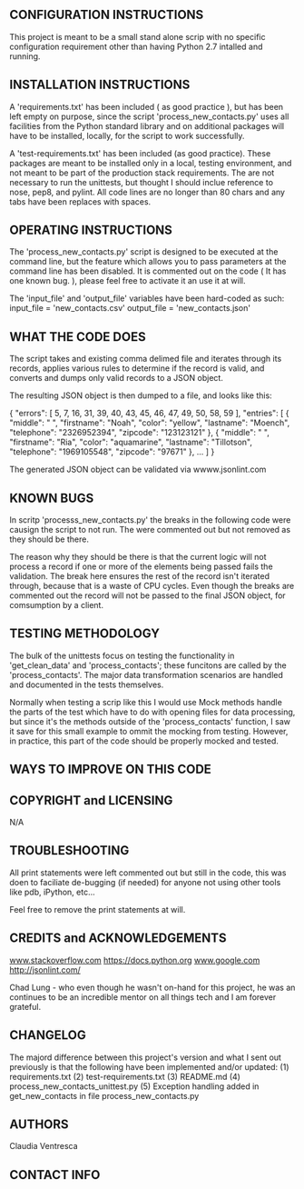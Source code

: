 CONFIGURATION INSTRUCTIONS
--------------------------
This project is meant to be a small stand alone scrip with no specific
configuration requirement other than having Python 2.7 intalled and running.


INSTALLATION INSTRUCTIONS
-------------------------
A 'requirements.txt' has been included ( as good practice ), but has been left
empty on purpose, since the script 'process_new_contacts.py' uses all facilities
from the Python standard library and on additional packages will have to be
installed, locally, for the script to work successfully.


A 'test-requirements.txt' has been included (as good practice).  These packages
are meant to be installed only in a local, testing environment, and not meant to
be part of the production stack requirements.  The are not necessary to run the
unittests, but thought I should inclue reference to nose, pep8, and pylint. All
code lines are no longer than 80 chars and any tabs have been replaces with
spaces.

OPERATING INSTRUCTIONS
----------------------
The 'process_new_contacts.py' script is designed to be executed at the command
line, but the feature which allows you to pass parameters at the command line
has been disabled.  It is commented out on the code ( It has one known bug. ),
please feel free to activate it an use it at will.

The 'input_file' and 'output_file' variables have been hard-coded as such:
    input_file = 'new_contacts.csv'
    output_file = 'new_contacts.json'

WHAT THE CODE DOES
------------------
The script takes and existing comma delimed file and iterates through its
records, applies various rules to determine if the record is valid, and converts
and dumps only valid records to a JSON object.

The resulting JSON object is then dumped to a file, and looks like this:

{
"errors": [
5,
7,
16,
31,
39,
40,
43,
45,
46,
47,
49,
50,
58,
59
],
"entries": [
     {
      "middle": " ",
      "firstname": "Noah",
      "color": "yellow",
      "lastname": "Moench",
      "telephone": "2326952394",
      "zipcode": "123123121"
     },
     {
      "middle": " ",
      "firstname": "Ria",
      "color": "aquamarine",
      "lastname": "Tillotson",
      "telephone": "1969105548",
      "zipcode": "97671"
     },
     ...
    ]
}

The generated JSON object can be validated via wwww.jsonlint.com

KNOWN BUGS
----------
In scritp 'processs_new_contacts.py' the breaks in the following code were
causign the script to not run.  The were commented out but not removed as they
should be there.

The reason why they should be there is that the current logic will not process a
record if one or more of the elements being passed fails the validation.  The
break here ensures the rest of the record isn't iterated through, because that
is a waste of CPU cycles.  Even though the breaks are commented out the record
will not be passed to the final JSON object, for comsumption by a client.

TESTING METHODOLOGY
-------------------
The bulk of the unittests focus on testing the functionality in 'get_clean_data'
and 'process_contacts'; these funcitons are called by the 'process_contacts'.
The major data transformation scenarios are handled and documented in the tests
themselves.

Normally when testing a scrip like this I would use Mock methods handle the
parts of the test which have to do with opening files for data processing,
but since it's the methods outside of the 'process_contacts' function, I saw
it save for this small example to ommit the mocking from testing.  However, in
practice, this part of the code should be properly mocked and tested.

WAYS TO IMPROVE ON THIS CODE
----------------------------


COPYRIGHT and LICENSING
-----------------------
N/A

TROUBLESHOOTING
---------------
All print statements were left commented out but still in the code, this was
doen to faciliate de-bugging (if needed) for anyone not using other tools like
pdb, iPython, etc...

Feel free to remove the print statements at will.

CREDITS and ACKNOWLEDGEMENTS
----------------------------
www.stackoverflow.com
https://docs.python.org
www.google.com
http://jsonlint.com/

Chad Lung - who even though he wasn't on-hand for this project, he was an
continues to be an incredible mentor on all things tech and I am forever
grateful.

CHANGELOG
---------
The majord difference between this project's version and what I sent out
previously is that the following have been implemented and/or updated:
      (1) requirements.txt
      (2) test-requirements.txt
      (3) README.md
      (4) process_new_contacts_unittest.py
      (5) Exception handling added in get_new_contacts in file
          process_new_contacts.py

AUTHORS
-------
Claudia Ventresca

CONTACT INFO
------------
